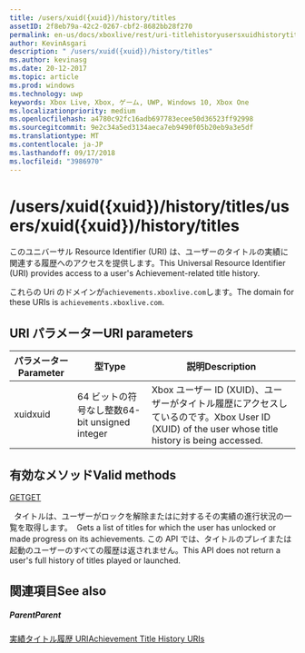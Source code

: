 ```yaml
---
title: /users/xuid({xuid})/history/titles
assetID: 2f8eb79a-42c2-0267-cbf2-8682bb28f270
permalink: en-us/docs/xboxlive/rest/uri-titlehistoryusersxuidhistorytitlesv2.html
author: KevinAsgari
description: " /users/xuid({xuid})/history/titles"
ms.author: kevinasg
ms.date: 20-12-2017
ms.topic: article
ms.prod: windows
ms.technology: uwp
keywords: Xbox Live, Xbox, ゲーム, UWP, Windows 10, Xbox One
ms.localizationpriority: medium
ms.openlocfilehash: a4780c92fc16adb697783ecee50d36523ff92998
ms.sourcegitcommit: 9e2c34a5ed3134aeca7eb9490f05b20eb9a3e5df
ms.translationtype: MT
ms.contentlocale: ja-JP
ms.lasthandoff: 09/17/2018
ms.locfileid: "3986970"
---
```

# <a name="usersxuidxuidhistorytitles"></a><span data-ttu-id="c67fe-104">/users/xuid({xuid})/history/titles</span><span class="sxs-lookup"><span data-stu-id="c67fe-104">/users/xuid({xuid})/history/titles</span></span>
 
<span data-ttu-id="c67fe-105">このユニバーサル Resource Identifier (URI) は、ユーザーのタイトルの実績に関連する履歴へのアクセスを提供します。</span><span class="sxs-lookup"><span data-stu-id="c67fe-105">This Universal Resource Identifier (URI) provides access to a user's Achievement-related title history.</span></span>
 
<span data-ttu-id="c67fe-106">これらの Uri のドメインが`achievements.xboxlive.com`します。</span><span class="sxs-lookup"><span data-stu-id="c67fe-106">The domain for these URIs is `achievements.xboxlive.com`.</span></span>
 
<a id="ID4E1"></a>

 
## <a name="uri-parameters"></a><span data-ttu-id="c67fe-107">URI パラメーター</span><span class="sxs-lookup"><span data-stu-id="c67fe-107">URI parameters</span></span>
 
| <span data-ttu-id="c67fe-108">パラメーター</span><span class="sxs-lookup"><span data-stu-id="c67fe-108">Parameter</span></span>| <span data-ttu-id="c67fe-109">型</span><span class="sxs-lookup"><span data-stu-id="c67fe-109">Type</span></span>| <span data-ttu-id="c67fe-110">説明</span><span class="sxs-lookup"><span data-stu-id="c67fe-110">Description</span></span>| 
| --- | --- | --- | 
| <span data-ttu-id="c67fe-111">xuid</span><span class="sxs-lookup"><span data-stu-id="c67fe-111">xuid</span></span>| <span data-ttu-id="c67fe-112">64 ビットの符号なし整数</span><span class="sxs-lookup"><span data-stu-id="c67fe-112">64-bit unsigned integer</span></span>| <span data-ttu-id="c67fe-113">Xbox ユーザー ID (XUID)、ユーザーがタイトル履歴にアクセスしているのです。</span><span class="sxs-lookup"><span data-stu-id="c67fe-113">Xbox User ID (XUID) of the user whose title history is being accessed.</span></span>| 
  
<a id="ID4EAC"></a>

 
## <a name="valid-methods"></a><span data-ttu-id="c67fe-114">有効なメソッド</span><span class="sxs-lookup"><span data-stu-id="c67fe-114">Valid methods</span></span>

[<span data-ttu-id="c67fe-115">GET</span><span class="sxs-lookup"><span data-stu-id="c67fe-115">GET</span></span>](uri-titlehistoryusersxuidhistorytitlesgetv2.md)

<span data-ttu-id="c67fe-116">&nbsp;&nbsp;タイトルは、ユーザーがロックを解除またはに対するその実績の進行状況の一覧を取得します。</span><span class="sxs-lookup"><span data-stu-id="c67fe-116">&nbsp;&nbsp;Gets a list of titles for which the user has unlocked or made progress on its achievements.</span></span> <span data-ttu-id="c67fe-117">この API では、タイトルのプレイまたは起動のユーザーのすべての履歴は返されません。</span><span class="sxs-lookup"><span data-stu-id="c67fe-117">This API does not return a user's full history of titles played or launched.</span></span>
 
<a id="ID4EKC"></a>

 
## <a name="see-also"></a><span data-ttu-id="c67fe-118">関連項目</span><span class="sxs-lookup"><span data-stu-id="c67fe-118">See also</span></span>
 
<a id="ID4EMC"></a>

 
##### <a name="parent"></a><span data-ttu-id="c67fe-119">Parent</span><span class="sxs-lookup"><span data-stu-id="c67fe-119">Parent</span></span> 

[<span data-ttu-id="c67fe-120">実績タイトル履歴 URI</span><span class="sxs-lookup"><span data-stu-id="c67fe-120">Achievement Title History URIs</span></span>](atoc-reference-titlehistoryv2.md)

   